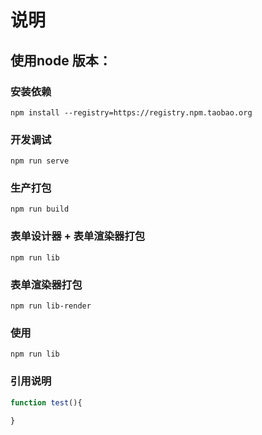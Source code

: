 
# 说明

## 使用node 版本：

### 安装依赖
```
npm install --registry=https://registry.npm.taobao.org
```

### 开发调试
```
npm run serve
```

### 生产打包
```
npm run build
```

### 表单设计器 + 表单渲染器打包
```
npm run lib
```

### 表单渲染器打包
```
npm run lib-render
```


### 使用 

```
npm run lib
```


### 引用说明

```js
function test(){
    
}
```
